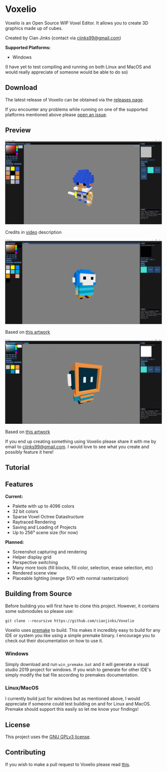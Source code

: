 # Voxelio

Voxelio is an Open Source WIP Voxel Editor. It allows you to create 3D graphics made up of cubes. 

Created by Cian Jinks (contact via cjinks99@gmail.com)

**Supported Platforms:**

* Windows

(I have yet to test compiling and running on both Linux and MacOS and would really appreciate of someone would be able to do so)

## Download

The latest release of Voxelio can be obtained via the [releases page](https://github.com/cianjinks/Voxelio/releases).

If you encounter any problems while running on one of the supported platforms mentioned above please [open an issue](https://github.com/cianjinks/Voxelio/issues).

## Preview

[![Preview Three](docs/previewthree.png)](https://youtu.be/HtH4kQmGAtI)

Credits in [video](https://youtu.be/HtH4kQmGAtI) description

![Preview One](docs/previewone.png)

Based on [this artwork](https://www.pinterest.ie/pin/486177722254960160)

![Preview Two](docs/previewtwo.png)

Based on [this artwork](https://www.youtube.com/williamsantacruzvoxelart)

If you end up creating something using Voxelio please share it with me by email to cjinks99@gmail.com. I would love to see what you create and possibly feature it here!

## Tutorial

## Features

**Current:**

*   Palette with up to 4096 colors
*   32 bit colors
*   Sparse Voxel Octree Datastructure
*   Raytraced Rendering
*   Saving and Loading of Projects
*   Up to 256³ scene size (for now) 

**Planned:**

*   Screenshot capturing and rendering
*   Helper display grid
*   Perspective switching
*   Many more tools (fill blocks, fill color, selection, erase selection, etc)
*   Rendered scene view
*   Placeable lighting (merge SVO with normal rasterization)

## Building from Source

Before building you will first have to clone this project. However, it contains some submodules so please use:

    git clone --recursive https://github.com/cianjinks/Voxelio

Voxelio uses [premake](https://premake.github.io/) to build. This makes it incredibly easy to build for any IDE or system you like using a simple premake binary. I encourage you to check out their documentation on how to use it.

### Windows

Simply download and run `win_premake.bat` and it will generate a visual studio 2019 project for windows. If you wish to generate for other IDE's simply modify the bat file according to premakes documentation.

### Linux/MacOS

I currently build just for windows but as mentioned above, I would appreciate if someone could test building on and for Linux and MacOS. Premake should support this easily so let me know your findings!

## License

This project uses the [GNU GPLv3 license](https://www.gnu.org/licenses/gpl-3.0.en.html).

## Contributing

If you wish to make a pull request to Voxelio please read [this](https://github.com/cianjinks/Voxelio/docs/CONTRIBUTING.md).
